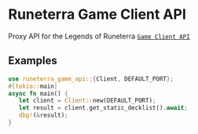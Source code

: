# Runeterra Game Client API

Proxy API for the Legends of Runeterra [`Game Client API`]

[`Game Client API`]: https://developer.riotgames.com/docs/lor#game-client-api

## Examples
```rust
use runeterra_game_api::{Client, DEFAULT_PORT};
#[tokio::main]
async fn main() {
   let client = Client::new(DEFAULT_PORT);
   let result = client.get_static_decklist().await;
   dbg!(&result);
}
```
